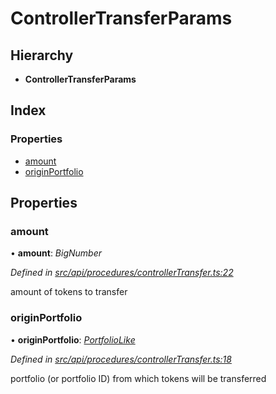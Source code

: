 # ControllerTransferParams

## Hierarchy

* **ControllerTransferParams**

## Index

### Properties

* [amount](controllertransferparams.md#amount)
* [originPortfolio](controllertransferparams.md#originportfolio)

## Properties

### amount

• **amount**: _BigNumber_

_Defined in_ [_src/api/procedures/controllerTransfer.ts:22_](https://github.com/PolymathNetwork/polymesh-sdk/blob/bf2b7a12/src/api/procedures/controllerTransfer.ts#L22)

amount of tokens to transfer

### originPortfolio

• **originPortfolio**: [_PortfolioLike_](../globals.md#portfoliolike)

_Defined in_ [_src/api/procedures/controllerTransfer.ts:18_](https://github.com/PolymathNetwork/polymesh-sdk/blob/bf2b7a12/src/api/procedures/controllerTransfer.ts#L18)

portfolio \(or portfolio ID\) from which tokens will be transferred

